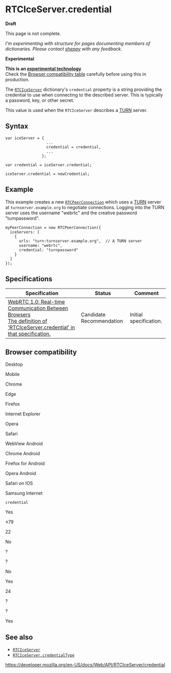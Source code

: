 RTCIceServer.credential
=======================

**Draft**

This page is not complete.

*I'm experimenting with structure for pages documenting members of dictionaries. Please contact [sheppy](https://developer.mozilla.org/en-US/settings) with any feedback.*

**Experimental**

**This is an [experimental technology](https://developer.mozilla.org/en-US/docs/MDN/Guidelines/Conventions_definitions#experimental)**  
Check the [Browser compatibility table](#browser_compatibility) carefully before using this in production.

The [`RTCIceServer`](../rtciceserver) dictionary's `credential` property is a string providing the credential to use when connecting to the described server. This is typically a password, key, or other secret.

This value is used when the `RTCIceServer` describes a [TURN](https://developer.mozilla.org/en-US/docs/Glossary/TURN) server.

Syntax
------

    var iceServer = {
                      ...
                      credential = credential,
                      ...
                    };

    var credential = iceServer.credential;

    iceServer.credential = newCredential;

Example
-------

This example creates a new [`RTCPeerConnection`](../rtcpeerconnection) which uses a [TURN](https://developer.mozilla.org/en-US/docs/Glossary/TURN) server at `turnserver.example.org` to negotiate connections. Logging into the TURN server uses the username "webrtc" and the creative password "turnpassword".

    myPeerConnection = new RTCPeerConnection({
      iceServers: [
        {
          urls: "turn:turnserver.example.org",  // A TURN server
          username: "webrtc",
          credential: "turnpassword"
        }
      ]
    });

Specifications
--------------

<table><thead><tr class="header"><th>Specification</th><th>Status</th><th>Comment</th></tr></thead><tbody><tr class="odd"><td><a href="https://w3c.github.io/webrtc-pc/#dom-rtciceserver-credential">WebRTC 1.0: Real-time Communication Between Browsers<br />
<span class="small">The definition of 'RTCIceServer.credential' in that specification.</span></a></td><td><span class="spec-cr">Candidate Recommendation</span></td><td>Initial specification.</td></tr></tbody></table>

Browser compatibility
---------------------

Desktop

Mobile

Chrome

Edge

Firefox

Internet Explorer

Opera

Safari

WebView Android

Chrome Android

Firefox for Android

Opera Android

Safari on IOS

Samsung Internet

`credential`

Yes

≤79

22

No

?

?

No

Yes

24

?

?

Yes

See also
--------

-   [`RTCIceServer`](../rtciceserver)
-   [`RTCIceServer.credentialType`](credentialtype)

<a href="https://developer.mozilla.org/en-US/docs/Web/API/RTCIceServer/credential" class="_attribution-link">https://developer.mozilla.org/en-US/docs/Web/API/RTCIceServer/credential</a>
